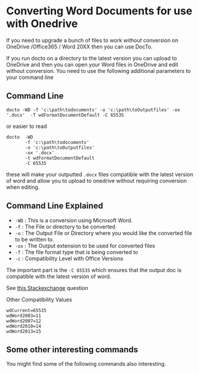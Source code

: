 Converting Word Documents for use with Onedrive
=======================
If you need to upgrade a bunch of files to work *without* conversion on OneDrive /Office365 / Word 20XX then you can use DocTo.

If you run docto on a directory to the latest version you can upload to OneDrive and then you can open your Word files in OneDrive and edit without conversion.  You need to use the following additional parameters to your command line 



Command Line 
-

 ````
 docto -WD -f 'c:\path\todocuments' -o 'c:\path\toOutputfiles' -ox '.docx'  -T wdFormatDocumentDefault -C 65535
 ````
 or easier to read
 ````
 docto  -WD 
        -f 'c:\path\todocuments' 
        -o 'c:\path\toOutputfiles' 
        -ox '.docx'        
        -t wdFormatDocumentDefault 
        -C 65535
 ````

these will make your outputted `.docx` files compatible with the latest version of word and allow you to upload to onedrive without requiring conversion when editing.

Command Line Explained 
-

 - `-WD` :  This is a conversion using Microsoft Word. 
 - `-f` :  The File or directory to be converted 
 - `-o` :  The Output File or Directory where you would like the converted file to be written to.
 - `-ox` :  The Output extension to be used for converted files
 - `-T` :  The file format type that is being converted to
 - `-c` :  Compatibility Level with Office Versions


The important part is the `-C 65535` which ensures that the output doc is compatible with the latest version of word.

See [this Stackexchange](http://webapps.stackexchange.com/questions/74859/what-format-does-word-onedrive-use) question 

Other Compatibility Values

````
wdCurrent=65535
wdWord2003=11
wdWord2007=12
wdWord2010=14
wdWord2013=15

````



Some other interesting commands
-

You might find some of the following commands also interesting.

 
